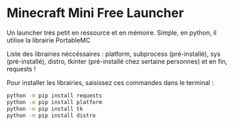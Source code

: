 # Minecraft Mini Free Launcher
Un launcher très petit en ressource et en mémoire. Simple, en python, il utilise la librairie PortableMC

Liste des librairies néccéssaires : platform, subprocess (pré-installé), sys (pré-installé), distro, tkinter (pré-installé chez sertaine personnes) et en fin, requests !

Pour installer les librairies, saisissez ces commandes dans le terminal :

```bash
python -m pip install requests
python -m pip install platform
python -m pip install tk
python -m pip install distro

```
